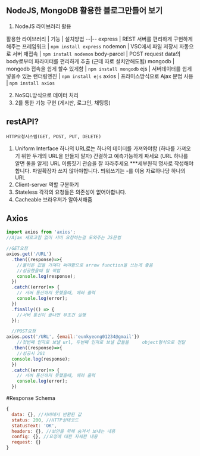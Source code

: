 

## NodeJS, MongoDB 활용한 블로그만들어 보기

1. NodeJS 라이브러리 활용

활용한 라이브러리 | 기능 | 설치방법
--|--
express | REST 서버를 편리하게 구현하게 해주는 프레임워크 | `npm install express`
nodemon | VSC에서 파일 저장시 자동으로 서버 재접속 | `npm install nodemon`
body-parcel |  POST request data의 body로부터 파라미터를 편리하게 추출 (근데 따로 설치안해도됨)
mongodb | mongodb 접속을 쉽게 할수 있게함 | `npm install mongodb`
ejs | 서버데이터를 쉽게 넣을수 있는 랜더링엔진 | `npm install ejs`
axios | 프라미스방식으로 Ajax 문법 사용 | `npm install axios`

2. NoSQL방식으로 데이터 처리
3. 2를 통한 기능 구현 (게시판, 로그인, 채팅등)

## restAPI?
    HTTP요청시스템(GET, POST, PUT, DELETE)
1. Uniform Interface
    하나의 URL로는 하나의 데이터를 가져와야함 
        (하나를 가져오기 위한 두개의 URL을 만들지 말자)
    간결하고 예측가능하게 짜세요 (URL 하나를 알면 둘을 알게)
     URL 이름짓기 관습을 잘 따라주세요
     ***세부원칙
     명사로 작성해야합니다.
     파일확장자 쓰지 않아야합니다.
     띄워쓰기는 -를 이용
     자료하나당 하나의 URL
2. Client-server 역할 구분하기
3. Stateless 각각의 요청들은 의존성이 없어야합니다.
4. Cacheable 브라우저가 알아서해줌

## Axios


```js
import axios from 'axios';
//Ajax 새로고침 없이 서버 요청하는걸 도와주는 JS문법

//GET요청
axios.get('/URL')
  .then((response)=>{
    //불러온 값을 가져다 써야함으로 arrow function을 쓰는게 좋음
    //성공했을때 할 작업
    console.log(response);
  })
  .catch((error)=> {
    // 서버 통신하지 못했을때, 에러 출력
    console.log(error);
  })
  .finally(() => {
    //서버 통신이 끝나면 무조건 실행
  });

  //POST요청
axios.post('/URL', {email:'eunkyeong01234@gmail'})
    //첫번째 인자로 보낼 url, 두번째 인자로 보낼 값들을     object형식으로 전달
  .then((response)=>{
    //성공시 201
  console.log(response);
  })
  .catch((error)=> {
    // 서버 통신하지 못했을때, 에러 출력
    console.log(error);
  })
```
#Response Schema

```js
{
  data: {}, //서버에서 반환된 값
  status: 200, //HTTP상태코드
  statusText: 'OK', 
  headers: {}, //보안을 위해 숨겨서 보내는 내용
  config: {}, //요청에 대한 자세한 내용
  request: {} 
}
```
